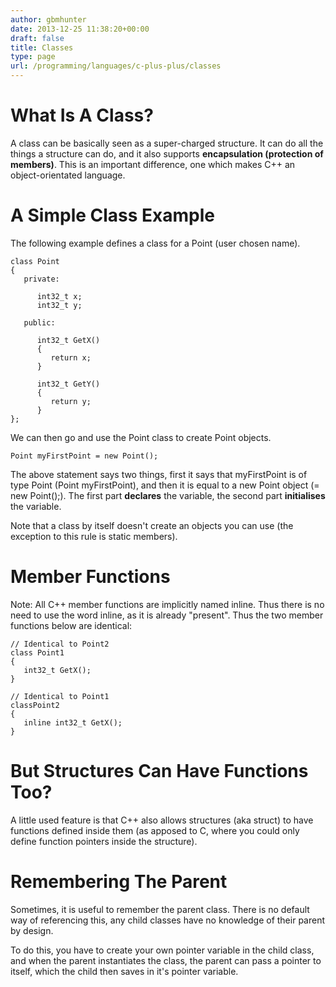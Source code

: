 ```yaml
---
author: gbmhunter
date: 2013-12-25 11:38:20+00:00
draft: false
title: Classes
type: page
url: /programming/languages/c-plus-plus/classes
---
```


# What Is A Class?

A class can be basically seen as a super-charged structure. It can do all the things a structure can do, and it also supports **encapsulation (protection of members)**. This is an important difference, one which makes C++ an object-orientated language.

# A Simple Class Example

The following example defines a class for a Point (user chosen name).
    
    class Point
    {
       private:
    
          int32_t x;
          int32_t y;
    
       public:
    
          int32_t GetX()
          {
             return x;
          }
    
          int32_t GetY()
          {
             return y;
          }
    };

We can then go and use the Point class to create Point objects.
    
    Point myFirstPoint = new Point();

The above statement says two things, first it says that myFirstPoint is of type Point (Point myFirstPoint), and then it is equal to a new Point object (= new Point();). The first part **declares** the variable, the second part **initialises** the variable.

Note that a class by itself doesn't create an objects you can use (the exception to this rule is static members).

# Member Functions

Note: All C++ member functions are implicitly named inline. Thus there is no need to use the word inline, as it is already "present". Thus the two member functions below are identical:
    
    // Identical to Point2
    class Point1
    {
       int32_t GetX();
    }
    
    // Identical to Point1
    classPoint2
    {
       inline int32_t GetX();
    }

# But Structures Can Have Functions Too?

A little used feature is that C++ also allows structures (aka struct) to have functions defined inside them (as apposed to C, where you could only define function pointers inside the structure).

# Remembering The Parent

Sometimes, it is useful to remember the parent class. There is no default way of referencing this, any child classes have no knowledge of their parent by design.

To do this, you have to create your own pointer variable in the child class, and when the parent instantiates the class, the parent can pass a pointer to itself, which the child then saves in it's pointer variable.
